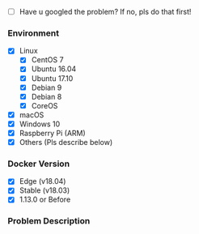 * [ ] Have u googled the problem? If no, pls do that first!

### Environment
<!--请提供环境信息，包括操作系统版本等，保留你的操作系统，其他选项删除-->
<!--Provides env info like OS version-->

* [x] Linux
   * [x] CentOS 7
   * [x] Ubuntu 16.04
   * [x] Ubuntu 17.10
   * [x] Debian 9
   * [x] Debian 8
   * [x] CoreOS
* [x] macOS
* [x] Windows 10
* [x] Raspberry Pi (ARM)
* [x] Others (Pls describe below)

### Docker Version
<!--如果你的 Docker 版本低于 18.03 请尽可能升级到该版本，保留你的 Docker 版本，其他选项删除-->
<!--if Docker version under 18.03, please upgrade Docker to 18.03-->

* [x] Edge (v18.04)
* [x] Stable (v18.03)
* [x] 1.13.0 or Before

### Problem Description
<!--描述你的问题，请贴出操作步骤，终端报错截图或文字信息-->
<!--describe problem with detailed steps and logs-->







<!--提交问题之前请点击预览标签，符合要求之后再提交问题-->
